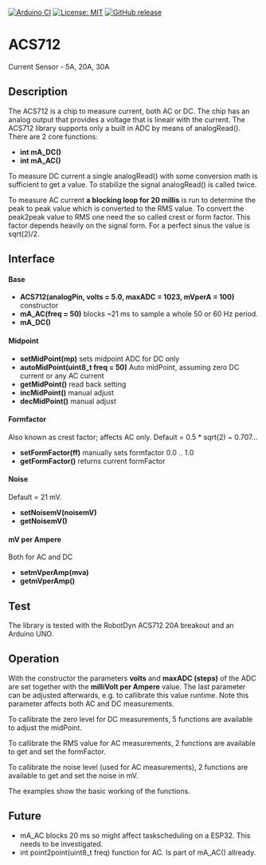 
[![Arduino CI](https://github.com/RobTillaart/ACS712/workflows/Arduino%20CI/badge.svg)](https://github.com/marketplace/actions/arduino_ci)
[![License: MIT](https://img.shields.io/badge/license-MIT-green.svg)](https://github.com/RobTillaart/ACS712/blob/master/LICENSE)
[![GitHub release](https://img.shields.io/github/release/RobTillaart/ACS712.svg?maxAge=3600)](https://github.com/RobTillaart/ACS712/releases)

# ACS712

Current Sensor - 5A, 20A, 30A

## Description

The ACS712 is a chip to measure current, both AC or DC. The chip has an
analog output that provides a voltage that is lineair with the current.
The ACS712 library supports only a built in ADC by means of analogRead().
There are 2 core functions:

- **int mA_DC()**
- **int mA_AC()**

To measure DC current a single analogRead() with some conversion math is sufficient to get
a value. To stabilize the signal analogRead() is called twice.

To measure AC current **a blocking loop for 20 millis** is run to determine the
peak to peak value which is converted to the RMS value. To convert the peak2peak
value to RMS one need the so called crest or form factor. This factor depends heavily
on the signal form. For a perfect sinus the value is sqrt(2)/2.

## Interface

#### Base
- **ACS712(analogPin, volts = 5.0, maxADC = 1023, mVperA = 100)** constructor
- **mA_AC(freq = 50)** blocks ~21 ms to sample a whole 50 or 60 Hz period.
- **mA_DC()** 

#### Midpoint
- **setMidPoint(mp)** sets midpoint ADC for DC only
- **autoMidPoint(uint8_t freq = 50)** Auto midPoint, assuming zero DC current or any AC current
- **getMidPoint()** read back setting
- **incMidPoint()** manual adjust
- **decMidPoint()** manual adjust

#### Formfactor 
Also known as crest factor;  affects AC only. Default = 0.5 * sqrt(2) ~ 0.707...
- **setFormFactor(ff)** manually sets formfactor  0.0 .. 1.0
- **getFormFactor()** returns current formFactor

#### Noise
Default = 21 mV.
- **setNoisemV(noisemV)**
- **getNoisemV()**

#### mV per Ampere
Both for AC and DC
- **setmVperAmp(mva)**
- **getmVperAmp()**


## Test

The library is tested with the RobotDyn ACS712 20A breakout and an Arduino UNO.


## Operation

With the constructor the parameters **volts** and **maxADC (steps)** of the ADC are set
together with the **milliVolt per Ampere** value. The last parameter can be adjusted
afterwards, e.g. to callibrate this value runtime. Note this parameter affects both
AC and DC measurements.

To callibrate the zero level for DC measurements, 5 functions are available to
adjust the midPoint.

To callibrate the RMS value for AC measurements, 2 functions are available to
get and set the formFactor.

To callibrate the noise level (used for AC measurements), 2 functions are available to
get and set the noise in mV.

The examples show the basic working of the functions.

## Future
- mA_AC blocks 20 ms so might affect taskscheduling on a ESP32.
This needs to be investigated.
- int point2point(uint8_t freq) function for AC. Is part of mA_AC() allready.
